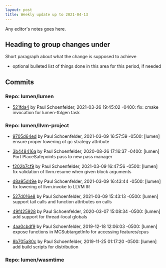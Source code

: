 ```yaml
---
layout: post
title: Weekly update up to 2021-04-13
---
```



Any editor's notes goes here.


## Heading to group changes under

Short paragraph about what the change is supposed to achieve

- optional bulleted list of things done in this area for this period, if needed


## Commits 


### Repo: lumen/lumen


- [521fda4](https://github.com/lumen/lumen/commit/521fda4) by Paul Schoenfelder, 2021-03-26 19:45:02 -0400: fix: cmake invocation for lumen-tblgen task


### Repo: lumen/llvm-project


- [9705d64ed](https://github.com/lumen/llvm-project/commit/9705d64ed) by Paul Schoenfelder, 2021-03-09 16:57:59 -0500: [lumen] ensure proper lowering of gc strategy attribute

- [3b448416a](https://github.com/lumen/llvm-project/commit/3b448416a) by Paul Schoenfelder, 2020-08-26 17:16:37 -0400: [lumen] Port PlaceSafepoints pass to new pass manager

- [f202b7cf9](https://github.com/lumen/llvm-project/commit/f202b7cf9) by Paul Schoenfelder, 2021-03-09 16:47:56 -0500: [lumen] fix validation of llvm.resume when given block arguments

- [d8a95d49e](https://github.com/lumen/llvm-project/commit/d8a95d49e) by Paul Schoenfelder, 2021-03-09 16:43:44 -0500: [lumen] fix lowering of llvm.invoke to LLVM IR

- [527d016e8](https://github.com/lumen/llvm-project/commit/527d016e8) by Paul Schoenfelder, 2021-03-09 15:43:13 -0500: [lumen] support tail calls and function attributes on calls

- [49f425928](https://github.com/lumen/llvm-project/commit/49f425928) by Paul Schoenfelder, 2020-03-07 15:08:34 -0500: [lumen] add support for thread-local globals

- [4aa0cbdf9](https://github.com/lumen/llvm-project/commit/4aa0cbdf9) by Paul Schoenfelder, 2019-12-18 12:06:03 -0500: [lumen] expose functions in MCSubtargetInfo for accessing features/cpus

- [8b705a80c](https://github.com/lumen/llvm-project/commit/8b705a80c) by Paul Schoenfelder, 2019-11-25 01:17:20 -0500: [lumen] add build scripts for distribution


### Repo: lumen/wasmtime




